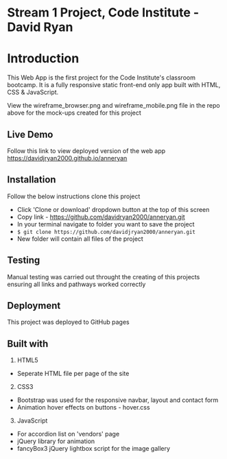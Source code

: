  # Stream 1 Project, Code Institute - David Ryan

# Introduction 
This Web App is the first project for the Code Institute's classroom bootcamp. It is a fully responsive static front-end only app built with HTML, CSS & JavaScript.

View the wireframe_browser.png and wireframe_mobile.png file in the repo above for the mock-ups created for this project

## Live Demo

Follow this link to view deployed version of the web app https://davidjryan2000.github.io/anneryan

## Installation

Follow the below instructions clone this project

* Click 'Clone or download' dropdown button at the top of this screen
* Copy link - https://github.com/davidryan2000/anneryan.git
* In your terminal navigate to folder you want to save the project
* `$ git clone https://github.com/davidjryan2000/anneryan.git`
* New folder will contain all files of the project

## Testing

Manual testing was carried out throught the creating of this projects ensuring all links and pathways worked correctly

## Deployment

This project was deployed to GitHub pages

## Built with 
1. HTML5
  * Seperate HTML file per page of the site

2. CSS3
  * Bootstrap was used for the responsive navbar, layout and contact form 
  * Animation hover effects on buttons - hover.css

3. JavaScript
  * For accordion list on 'vendors' page
  * jQuery library for animation
  * fancyBox3 jQuery lightbox script for the image gallery



